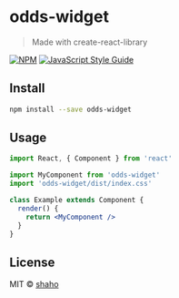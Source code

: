# odds-widget

> Made with create-react-library

[![NPM](https://img.shields.io/npm/v/odds-widget.svg)](https://www.npmjs.com/package/odds-widget) [![JavaScript Style Guide](https://img.shields.io/badge/code_style-standard-brightgreen.svg)](https://standardjs.com)

## Install

```bash
npm install --save odds-widget
```

## Usage

```jsx
import React, { Component } from 'react'

import MyComponent from 'odds-widget'
import 'odds-widget/dist/index.css'

class Example extends Component {
  render() {
    return <MyComponent />
  }
}
```

## License

MIT © [shaho](https://github.com/shaho)

